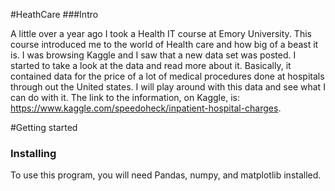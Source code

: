 #HeathCare 
###Intro

A little over a year ago I took a Health IT course at Emory University. This course introduced me to the world of Health care and how big of a beast it is. I was browsing Kaggle and I saw that a new data set was posted. I started to take a
look at the data and read more about it. Basically, it contained data for the price of a lot of medical procedures done at hospitals through out the United states. I will play around with this data and see what I can do with it. The link to the information, on Kaggle, is: https://www.kaggle.com/speedoheck/inpatient-hospital-charges.

#Getting started
### Installing 

To use this program, you will need Pandas, numpy, and matplotlib installed.